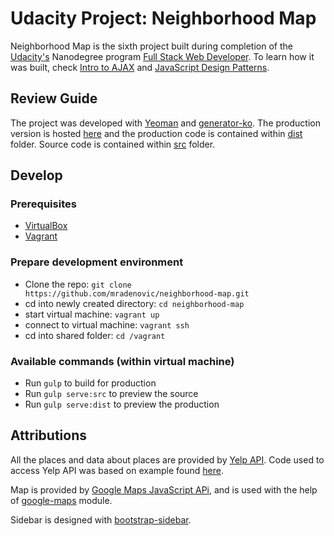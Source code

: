 # Udacity Project: Neighborhood Map

Neighborhood Map is the sixth project built during completion of the [Udacity's](https://www.udacity.com/) Nanodegree program [Full Stack Web Developer](https://www.udacity.com/course/full-stack-web-developer-nanodegree--nd004). To learn how it was built, check [Intro to AJAX](https://www.udacity.com/courses/intro-to-ajax--ud110) and [JavaScript Design Patterns](https://www.udacity.com/courses/javascript-design-patterns--ud989).

## Review Guide

The project was developed with [Yeoman](https://github.com/yeoman) and [generator-ko](https://github.com/SteveSanderson/generator-ko). The production version is hosted [here](https://mradenovic.github.io/neighborhood-map/) and the production code is contained within [dist](https://github.com/mradenovic/neighborhood-map/tree/master/dist) folder. Source code is contained within [src](https://github.com/mradenovic/neighborhood-map/tree/master/src) folder.

## Develop

### Prerequisites

* [VirtualBox](https://www.virtualbox.org/)
* [Vagrant](https://www.vagrantup.com/downloads.html)

### Prepare development environment
* Clone the repo: `git clone https://github.com/mradenovic/neighborhood-map.git`
* cd into newly created directory: `cd neighborhood-map`
* start virtual machine: `vagrant up`
* connect to virtual machine: `vagrant ssh`
* cd into shared folder: `cd /vagrant`

### Available commands (within virtual machine)
- Run `gulp` to build for production
- Run `gulp serve:src` to preview the source
- Run `gulp serve:dist` to preview the production

## Attributions
All the places and data about places are provided by [Yelp API](https://www.yelp.com/developers). Code used to access Yelp API was based on example found [here](https://gist.github.com/mnemonicflow/1b90ef0d294c692d24458b8378054c81).

Map is provided by
[Google Maps JavaScript APi](https://developers.google.com/maps/documentation/javascript/), and is used with the help of [google-maps](https://github.com/Carrooi/Node-GoogleMaps) module.

Sidebar is designed with [bootstrap-sidebar](http://github.com/asyraf9/bootstrap-sidebar).
